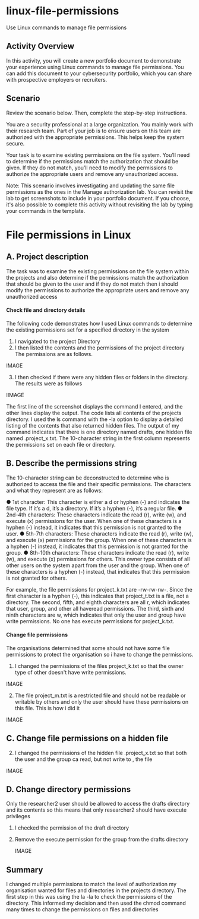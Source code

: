 # linux-file-permissions
 Use Linux commands to manage file permissions

## Activity Overview

In this activity, you will create a new portfolio document to demonstrate your experience using Linux commands to manage file permissions. You can add this document to your cybersecurity portfolio, which you can share with prospective employers or recruiters.

## Scenario

Review the scenario below. Then, complete the step-by-step instructions.

You are a security professional at a large organization. You mainly work with their research team. Part of your job is to ensure users on this team are authorized with the appropriate permissions. This helps keep the system secure. 

Your task is to examine existing permissions on the file system. You’ll need to determine if the permissions match the authorization that should be given. If they do not match, you’ll need to modify the permissions to authorize the appropriate users and remove any unauthorized access.

Note: This scenario involves investigating and updating the same file permissions as the ones in the Manage authorization lab.  You can revisit the lab to get screenshots to include in your portfolio document. If you choose, it's also possible to complete this activity without revisiting the lab by typing your commands in the template.

# File permissions in Linux
## A. Project description

The task was to examine the existing permissions on the file system within the projects and also
determine if the permissions match the authorization that should be given to the user and if
they do not match then i should modify the permissions to authorize the appropriate users and
remove any unauthorized access

#### Check file and directory details

The following code demonstrates how I used Linux commands to determine the existing
permissions set for a specified directory in the system
1. I navigated to the project Directory
2. I then listed the contents and the permissions of the project directory
The permissions are as follows.

IMAGE

3. I then checked if there were any hidden files or folders in the directory.
The results were as follows

IIMAGE

The first line of the screenshot displays the command I entered, and the other lines
display the output. The code lists all contents of the projects directory. I used the ls
command with the -la option to display a detailed listing of the contents that also
returned hidden files. The output of my command indicates that there is one directory
named drafts, one hidden file named .project_x.txt. The 10-character string in the first
column represents the permissions set on each file or directory.

## B. Describe the permissions string

The 10-character string can be deconstructed to determine who is authorized to access the
file and their specific permissions. The characters and what they represent are as follows:

● 1st character: This character is either a d or hyphen (-) and indicates the file type. If it’s
a d, it’s a directory. If it’s a hyphen (-), it’s a regular file.
● 2nd-4th characters: These characters indicate the read (r), write (w), and execute (x)
permissions for the user. When one of these characters is a hyphen (-) instead, it
indicates that this permission is not granted to the user.
● 5th-7th characters: These characters indicate the read (r), write (w), and execute (x)
permissions for the group. When one of these characters is a hyphen (-) instead, it
indicates that this permission is not granted for the group.
● 8th-10th characters: These characters indicate the read (r), write (w), and execute (x)
permissions for others. This owner type consists of all other users on the system apart
from the user and the group. When one of these characters is a hyphen (-) instead, that
indicates that this permission is not granted for others.

For example, the file permissions for project_k.txt are -rw-rw-rw-. Since the first
character is a hyphen (-), this indicates that project_t.txt is a file, not a directory. The
second, fifth, and eighth characters are all r, which indicates that user, group, and other all haveread permissions. The third, sixth and ninth characters are w, which indicates that only the user
and group have write permissions. No one has execute permissions for project_k.txt.

#### Change file permissions

The organisations determined that some should not have some file permissions to protect the
organisation so i have to change the permissions.
1. I changed the permissions of the files project_k.txt so that the owner type of other
doesn't have write permissions.

IMAGE

2. The file project_m.txt is a restricted file and should not be readable or writable by others
and only the user should have these permissions on this file.
This is how i did it

IMAGE

## C. Change file permissions on a hidden file
2. I changed the permissions of the hidden file .project_x.txt so that both the user and the group
ca read, but not write to , the file

IMAGE

## D. Change directory permissions

Only the researcher2 user should be allowed to access the drafts directory and its contents so
this means that only researcher2 should have execute privileges
1. I checked the permission of the draft directory
2. Remove the execute permission for the group from the drafts directory

   IMAGE

## Summary

I changed multiple permissions to match the level of authorization my organisation wanted for
files and directories in the projects directory. The first step in this was using the la -la to check
the permissions of the directory. This informed my decision and then used the chmod command
many times to change the permissions on files and directories

